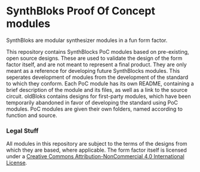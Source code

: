 # SynthBloks Proof Of Concept modules
SynthBloks are modular synthesizer modules in a fun form factor.

This repository contains SynthBlocks PoC modules based on pre-existing, open source designs. These are used to validate the design of the form factor itself, and are not meant to represent a final product. They are only meant as a reference for developing future SynthBlocks modules. This seperates development of modules from the development of the standard to which they conform.
Each PoC module has its own README, containing a brief description of the module and its files, as well as a link to the source circuit.
oldBloks contains designs for first-party modules, which have been temporarily abandoned in favor of developing the standard using PoC modules. PoC modules are given their own folders, named according to function and source.

### Legal Stuff
All modules in this repository are subject to the terms of the designs from which they are based, where applicable.
The form factor itself is licensed under a [Creative Commons Attribution-NonCommercial 4.0 International License](http://creativecommons.org/licenses/by-nc/4.0/).
